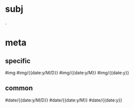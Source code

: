 # subj
. 
# meta

## specific
#img #img/{{date:y/M/D}} #img/{{date:y/M}} #img/{{date:y}}
## common
#date/{{date:y/M/D}} #date/{{date:y/M}} #date/{{date:y}}